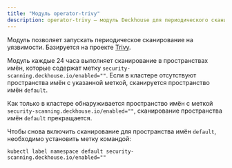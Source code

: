 ```yaml
---
title: "Модуль operator-trivy"
description: operator-trivy — модуль Deckhouse для периодического сканирования на уязвимости в кластере Kubernetes. 
---
```


Модуль позволяет запускать периодическое сканирование на уязвимости. Базируется на проекте [Trivy](https://github.com/aquasecurity/trivy).

Модуль каждые 24 часа выполняет сканирование в пространствах имён, которые содержат метку `security-scanning.deckhouse.io/enabled=""`.
Если в кластере отсутствуют пространства имён с указанной меткой, сканируется пространство имён `default`.

Как только в кластере обнаруживается пространство имён с меткой `security-scanning.deckhouse.io/enabled=""`, сканирование пространства имён `default` прекращается.

Чтобы снова включить сканирование для пространства имён `default`, необходимо установить метку командой:

```shell
kubectl label namespace default security-scanning.deckhouse.io/enabled=""
```
